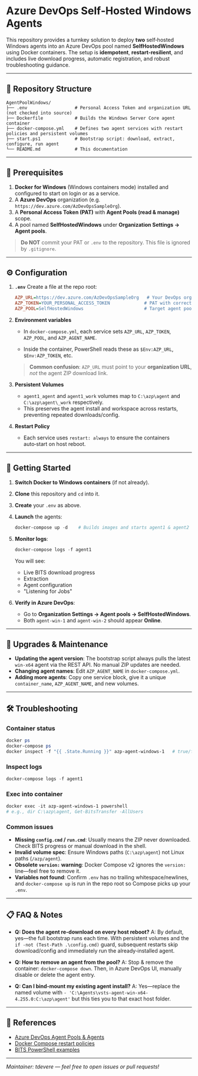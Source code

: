 # Azure DevOps Self‑Hosted Windows Agents

This repository provides a turnkey solution to deploy **two** self‑hosted Windows agents into an Azure DevOps pool named **SelfHostedWindows** using Docker containers. The setup is **idempotent**, **restart‑resilient**, and includes live download progress, automatic registration, and robust troubleshooting guidance.

---

## 📁 Repository Structure

```
AgentPoolWindows/
├── .env                  # Personal Access Token and organization URL (not checked into source)
├── Dockerfile            # Builds the Windows Server Core agent container
├── docker-compose.yml    # Defines two agent services with restart policies and persistent volumes
├── start.ps1             # Bootstrap script: download, extract, configure, run agent
└── README.md             # This documentation
```

---

## 🔧 Prerequisites

1. **Docker for Windows** (Windows containers mode) installed and configured to start on login or as a service.
2. A **Azure DevOps** organization (e.g. `https://dev.azure.com/AzDevOpsSampleOrg`).
3. A **Personal Access Token (PAT)** with **Agent Pools (read & manage)** scope.
4. A pool named **SelfHostedWindows** under **Organization Settings → Agent pools**.

> **Do NOT** commit your PAT or `.env` to the repository. This file is ignored by `.gitignore`.

---

## ⚙️ Configuration

1. **`.env`**
   Create a file at the repo root:

   ```ini
   AZP_URL=https://dev.azure.com/AzDevOpsSampleOrg   # Your DevOps org (not the ZIP URL!)
   AZP_TOKEN=YOUR_PERSONAL_ACCESS_TOKEN             # PAT with correct scopes
   AZP_POOL=SelfHostedWindows                       # Target agent pool name
   ```

2. **Environment variables**

   * In `docker-compose.yml`, each service sets `AZP_URL`, `AZP_TOKEN`, `AZP_POOL`, and `AZP_AGENT_NAME`.

   * Inside the container, PowerShell reads these as `$Env:AZP_URL`, `$Env:AZP_TOKEN`, etc.

   > **Common confusion**: `AZP_URL` must point to your **organization URL**, *not* the agent ZIP download link.

3. **Persistent Volumes**

   * `agent1_agent` and `agent1_work` volumes map to `C:\azp\agent` and `C:\azp\agent\_work` respectively.
   * This preserves the agent install and workspace across restarts, preventing repeated downloads/config.

4. **Restart Policy**

   * Each service uses `restart: always` to ensure the containers auto‑start on host reboot.

---

## 🚀 Getting Started

1. **Switch Docker to Windows containers** (if not already).

2. **Clone** this repository and `cd` into it.

3. **Create** your `.env` as above.

4. **Launch** the agents:

   ```powershell
   docker-compose up -d    # Builds images and starts agent1 & agent2
   ```

5. **Monitor logs**:

   ```powershell
   docker-compose logs -f agent1
   ```

   You will see:

   * Live BITS download progress
   * Extraction
   * Agent configuration
   * "Listening for Jobs"

6. **Verify in Azure DevOps**:

   * Go to **Organization Settings → Agent pools → SelfHostedWindows**.
   * Both `agent-win-1` and `agent-win-2` should appear **Online**.

---

## 🔄 Upgrades & Maintenance

* **Updating the agent version**: The bootstrap script always pulls the latest `win-x64` agent via the REST API. No manual ZIP updates are needed.
* **Changing agent names**: Edit `AZP_AGENT_NAME` in `docker-compose.yml`.
* **Adding more agents**: Copy one service block, give it a unique `container_name`, `AZP_AGENT_NAME`, and new volumes.

---

## 🛠️ Troubleshooting

### Container status

```powershell
docker ps
docker-compose ps
docker inspect -f "{{ .State.Running }}" azp-agent-windows-1   # true/false
```

### Inspect logs

```powershell
docker-compose logs -f agent1
```

### Exec into container

```powershell
docker exec -it azp-agent-windows-1 powershell
# e.g., dir C:\azp\agent, Get-BitsTransfer -AllUsers
```

### Common issues

* **Missing `config.cmd` / `run.cmd`**: Usually means the ZIP never downloaded. Check BITS progress or manual download in the shell.
* **Invalid volume spec**: Ensure Windows paths (`C:\azp\agent`) not Linux paths (`/azp/agent`).
* **Obsolete `version:` warning**: Docker Compose v2 ignores the `version:` line—feel free to remove it.
* **Variables not found**: Confirm `.env` has no trailing whitespace/newlines, and `docker-compose up` is run in the repo root so Compose picks up your `.env`.

---

## 📋 FAQ & Notes

* **Q: Does the agent re-download on every host reboot?**
  A: By default, yes—the full bootstrap runs each time. With persistent volumes and the `if -not (Test-Path .\config.cmd)` guard, subsequent restarts skip download/config and immediately run the already‑installed agent.

* **Q: How to remove an agent from the pool?**
  A: Stop & remove the container: `docker-compose down`. Then, in Azure DevOps UI, manually disable or delete the agent entry.

* **Q: Can I bind‑mount my existing agent install?**
  A: Yes—replace the named volume with `- 'C:\Agents\vsts-agent-win-x64-4.255.0:C:\azp\agent'` but this ties you to that exact host folder.

---

## 🔗 References

* [Azure DevOps Agent Pools & Agents](https://docs.microsoft.com/azure/devops/pipelines/agents/pools-queues)
* [Docker Compose restart policies](https://docs.docker.com/compose/compose-file/compose-file-v3/#restart)
* [BITS PowerShell examples](https://docs.microsoft.com/powershell/module/bitstransfer)

---

*Maintainer: tdevere — feel free to open issues or pull requests!*
